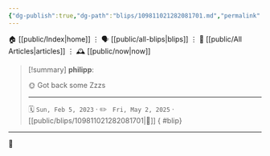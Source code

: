 ```yaml
---
{"dg-publish":true,"dg-path":"blips/109811021282081701.md","permalink":"/blips/109811021282081701/","title":"philipp on mastodon @ 2023-02-05"}
---
```



<div class="transclusion internal-embed is-loaded"><div class="markdown-embed">




🏠 [[public/Index\|home]]  ⋮ 🗣️ [[public/all-blips\|blips]] ⋮  📝 [[public/All Articles\|articles]]  ⋮ 🕰️ [[public/now\|now]]


</div></div>


> [!summary] **philipp**:
>
> 🌞 Got back some Zzzs
> - - -
>
> 🗓️ <code>Sun, Feb 5, 2023</code>  · ✏️ <code> Fri, May 2, 2025</code>  · [[public/blips/109811021282081701\|🔗]]
{ #blip}


- - -

 👾
